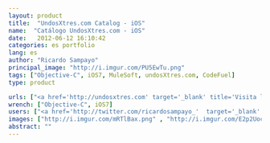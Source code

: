 ```yaml
---
layout: product
title:  "UndosXtres.com Catalog - iOS"
name:  "Catálogo UndosXtres.com - iOS"
date:   2012-06-12 16:10:42
categories: es portfolio
lang: es
author: "Ricardo Sampayo"
principal_image: "http://i.imgur.com/PU5EwTu.png"
tags: ["Objective-C", iOS7, MuleSoft, undosXtres.com, CodeFuel]
type: product

urls: ["<a href='http://undosxtres.com' target='_blank' title='Visita la página del cliente'>UndosXtres.com</a>", "<a href='http://www.codeFuel.me'  target='_blank' title='Visita la página del desarrollador'>CodeFuel</a>"]
wrench: ["Objective-C", iOS7]
users: ["<a href='http://twitter.com/ricardosampayo_'  target='_blank' title='Twitter de Ricardo Sampayo'>@RicardoSampayo_</a>","<a href='https://twitter.com/Enf_4eva'  target='_blank' title='Twitter de Jonathan Wiesel'>@enf_4eva</a>"]
images: ["http://i.imgur.com/mRTlBax.png" , "http://i.imgur.com/E2p2Uoc.png"]
abstract: ""
---
```


